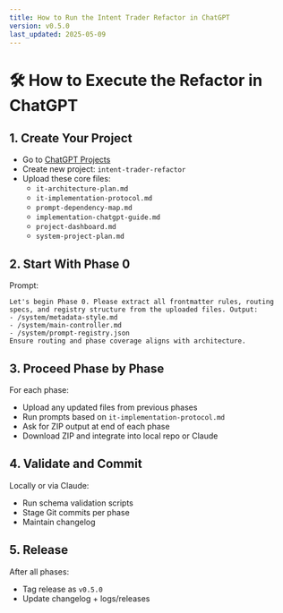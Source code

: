 ```yaml
---
title: How to Run the Intent Trader Refactor in ChatGPT
version: v0.5.0
last_updated: 2025-05-09
---
```


# 🛠️ How to Execute the Refactor in ChatGPT

## 1. Create Your Project
- Go to [ChatGPT Projects](https://chat.openai.com/)
- Create new project: `intent-trader-refactor`
- Upload these core files:
  - `it-architecture-plan.md`
  - `it-implementation-protocol.md`
  - `prompt-dependency-map.md`
  - `implementation-chatgpt-guide.md`
  - `project-dashboard.md`
  - `system-project-plan.md`

## 2. Start With Phase 0
Prompt:
```
Let's begin Phase 0. Please extract all frontmatter rules, routing specs, and registry structure from the uploaded files. Output:
- /system/metadata-style.md
- /system/main-controller.md
- /system/prompt-registry.json
Ensure routing and phase coverage aligns with architecture.
```

## 3. Proceed Phase by Phase
For each phase:
- Upload any updated files from previous phases
- Run prompts based on `it-implementation-protocol.md`
- Ask for ZIP output at end of each phase
- Download ZIP and integrate into local repo or Claude

## 4. Validate and Commit
Locally or via Claude:
- Run schema validation scripts
- Stage Git commits per phase
- Maintain changelog

## 5. Release
After all phases:
- Tag release as `v0.5.0`
- Update changelog + logs/releases
